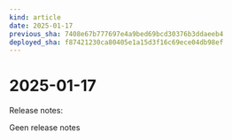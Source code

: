 ```yaml
---
kind: article
date: 2025-01-17
previous_sha: 7408e67b777697e4a9bed69bcd30376b3ddaeeb4
deployed_sha: f87421230ca80405e1a15d3f16c69ece04db98ef
---
```


# 2025-01-17

Release notes:

Geen release notes
